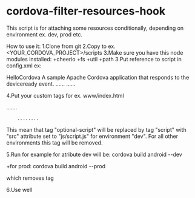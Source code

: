 # cordova-filter-resources-hook
This script is for attaching some resources conditionally, depending on environment ex. dev, prod etc. 


How to use it:
1.Clone from git
2.Copy to ex. <YOUR_CORDOVA_PROJECT>/scripts
3.Make sure you have this node modules installed:
+cheerio
+fs
+util
+path
3.Put reference to script in config.xml ex:

<?xml version='1.0' encoding='utf-8'?>
<widget id="io.cordova.hellocordova" version="0.0.1" xmlns="http://www.w3.org/ns/widgets" xmlns:cdv="http://cordova.apache.org/ns/1.0">
    <name>HelloCordova</name>
    <description>
        A sample Apache Cordova application that responds to the deviceready event.
    </description>
    ......
    <hook type="after_build" src="scripts/filterResource.js" />
    ......
</widget>

4.Put your custom tags for ex. www/index.html

<html>
        .......
        <optional-script script-src="c"  env="dev"></optional-script>
        
        ........
</html>

This mean that tag "optional-script" will be replaced by tag "script" with "src" attribute set to "js/script.js" for environment "dev". For all other environments this tag will be removed.

5.Run for example for atribute dev will be:
cordova build android --dev


+for prod:
cordova build android --prod

which removes tag

6.Use well




